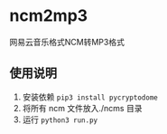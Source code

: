 # ncm2mp3
网易云音乐格式NCM转MP3格式  

## 使用说明
1. 安装依赖 `pip3 install pycryptodome`  
1. 将所有 ncm 文件放入./ncms 目录 
2. 运行 `python3 run.py`  

